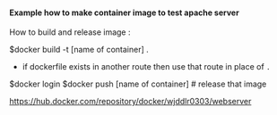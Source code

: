 #### Example how to make container image to test apache server


How to build and release image :

$docker build -t [name of container] .

- if dockerfile exists in another route then use that route in place of `.`

$docker login
$docker push [name of container] # release that image

https://hub.docker.com/repository/docker/wjddlr0303/webserver
